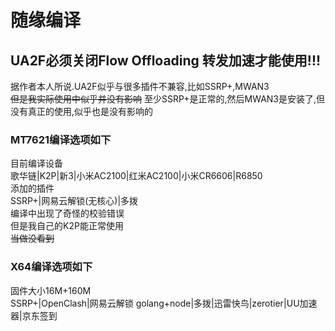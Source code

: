 # 随缘编译
## UA2F必须关闭Flow Offloading 转发加速才能使用!!!
据作者本人所说.UA2F似乎与很多插件不兼容,比如SSRP+,MWAN3  
~~但是我实际使用中似乎并没有影响~~
至少SSRP+是正常的,然后MWAN3是安装了,但没有真正的使用,似乎也是没有影响的
### MT7621编译选项如下  
目前编译设备  
歌华链|K2P|新3|小米AC2100|红米AC2100|小米CR6606|R6850  
添加的插件  
SSRP+|网易云解锁(无核心)|多拨  
编译中出现了奇怪的校验错误  
但是我自己的K2P能正常使用  
~~当做没看到~~  
### X64编译选项如下  
固件大小16M+160M  
SSRP+|OpenClash|网易云解锁 golang+node|多拨|迅雷快鸟|zerotier|UU加速器|京东签到  
